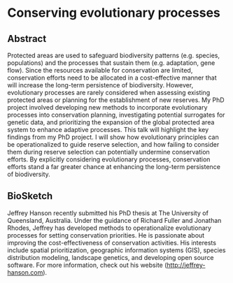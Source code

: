 # Conserving evolutionary processes

## Abstract

Protected areas are used to safeguard biodiversity patterns (e.g. species, populations) and the processes that sustain them (e.g. adaptation, gene flow). Since the resources available for conservation are limited, conservation efforts need to be allocated in a cost-effective manner that will increase the long-term persistence of biodiversity. However, evolutionary processes are rarely considered when assessing existing protected areas or planning for the establishment of new reserves. My PhD project involved developing new methods to incorporate evolutionary processes into conservation planning, investigating potential surrogates for genetic data, and prioritizing the expansion of the global protected area system to enhance adaptive processes. This talk will highlight the key findings from my PhD project. I will show how evolutionary principles can be operationalized to guide reserve selection, and how failing to consider them during reserve selection can potentially undermine conservation efforts. By explicitly considering evolutionary processes, conservation efforts stand a far greater chance at enhancing the long-term persistence of biodiversity.

## BioSketch

Jeffrey Hanson recently submitted his PhD thesis at The University of Queensland, Australia. Under the guidance of Richard Fuller and Jonathan Rhodes, Jeffrey has developed methods to operationalize evolutionary processes for setting conservation priorities. He is passionate about improving the cost-effectiveness of conservation activities. His interests include spatial prioritization, geographic information systems (GIS), species distribution modeling, landscape genetics, and developing open source software. For more information, check out his website (http://jeffrey-hanson.com).
